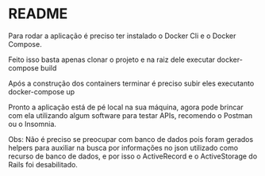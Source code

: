 # README

Para rodar a aplicação é preciso ter instalado o Docker Cli e o Docker Compose.

Feito isso basta apenas clonar o projeto e na raiz dele executar docker-compose build

Após a construção dos containers terminar é preciso subir eles executanto docker-compose up

Pronto a aplicação está de pé local na sua máquina, agora pode brincar com ela utilizando algum
software para testar APIs, recomendo o Postman ou o Insomnia.

Obs: Não é preciso se preocupar com banco de dados pois foram gerados helpers para auxiliar na busca 
por informações no json utilizado como recurso de banco de dados, e por isso o ActiveRecord e
o ActiveStorage do Rails foi desabilitado.